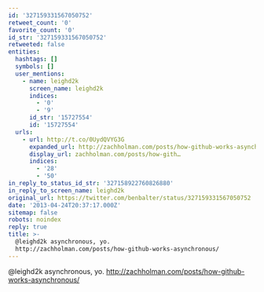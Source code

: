 ```yaml
---
id: '327159331567050752'
retweet_count: '0'
favorite_count: '0'
id_str: '327159331567050752'
retweeted: false
entities:
  hashtags: []
  symbols: []
  user_mentions:
    - name: leighd2k
      screen_name: leighd2k
      indices:
        - '0'
        - '9'
      id_str: '15727554'
      id: '15727554'
  urls:
    - url: http://t.co/0UydQVYG3G
      expanded_url: http://zachholman.com/posts/how-github-works-asynchronous/
      display_url: zachholman.com/posts/how-gith…
      indices:
        - '28'
        - '50'
in_reply_to_status_id_str: '327158922760826880'
in_reply_to_screen_name: leighd2k
original_url: https://twitter.com/benbalter/status/327159331567050752
date: '2013-04-24T20:37:17.000Z'
sitemap: false
robots: noindex
reply: true
title: >-
  @leighd2k asynchronous, yo.
  http://zachholman.com/posts/how-github-works-asynchronous/
---
```


@leighd2k asynchronous, yo. http://zachholman.com/posts/how-github-works-asynchronous/